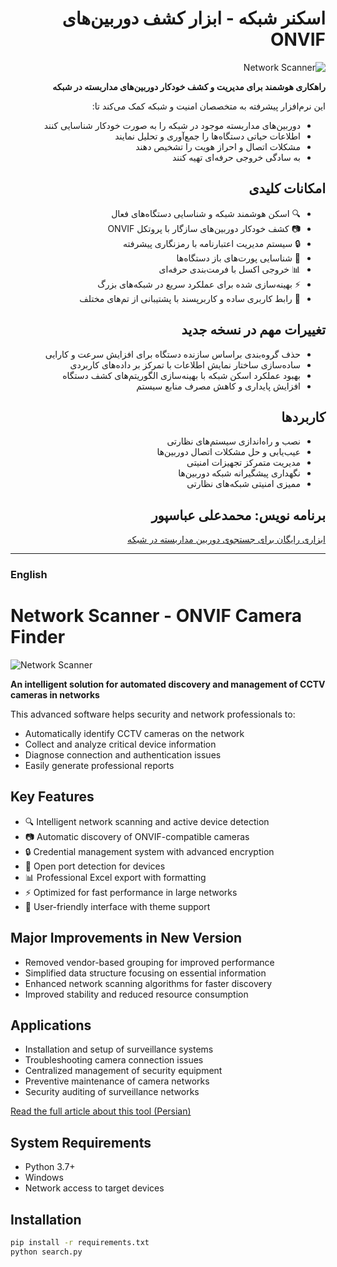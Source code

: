<div dir="rtl">

# اسکنر شبکه - ابزار کشف دوربین‌های ONVIF

![Network Scanner](https://lh3.googleusercontent.com/d/1IZMiReIzlq9Ed6IEhG6tVhbh_AvIvm8I)

**راهکاری هوشمند برای مدیریت و کشف خودکار دوربین‌های مداربسته در شبکه**

این نرم‌افزار پیشرفته به متخصصان امنیت و شبکه کمک می‌کند تا:
- دوربین‌های مداربسته موجود در شبکه را به صورت خودکار شناسایی کنند
- اطلاعات حیاتی دستگاه‌ها را جمع‌آوری و تحلیل نمایند
- مشکلات اتصال و احراز هویت را تشخیص دهند
- به سادگی خروجی حرفه‌ای تهیه کنند

## امکانات کلیدی
- 🔍 اسکن هوشمند شبکه و شناسایی دستگاه‌های فعال
- 📷 کشف خودکار دوربین‌های سازگار با پروتکل ONVIF
- 🔒 سیستم مدیریت اعتبارنامه با رمزنگاری پیشرفته
- 🔎 شناسایی پورت‌های باز دستگاه‌ها
- 📊 خروجی اکسل با فرمت‌بندی حرفه‌ای
- ⚡ بهینه‌سازی شده برای عملکرد سریع در شبکه‌های بزرگ
- 🧩 رابط کاربری ساده و کاربرپسند با پشتیبانی از تم‌های مختلف

## تغییرات مهم در نسخه جدید
- حذف گروه‌بندی براساس سازنده دستگاه برای افزایش سرعت و کارایی
- ساده‌سازی ساختار نمایش اطلاعات با تمرکز بر داده‌های کاربردی
- بهبود عملکرد اسکن شبکه با بهینه‌سازی الگوریتم‌های کشف دستگاه
- افزایش پایداری و کاهش مصرف منابع سیستم

## کاربردها
- نصب و راه‌اندازی سیستم‌های نظارتی
- عیب‌یابی و حل مشکلات اتصال دوربین‌ها
- مدیریت متمرکز تجهیزات امنیتی
- نگهداری پیشگیرانه شبکه دوربین‌ها
- ممیزی امنیتی شبکه‌های نظارتی

## برنامه نویس: محمدعلی عباسپور
[ابزاری رایگان برای جستجوی دوربین مداربسته در شبکه](https://intellsoft.ir/%da%a9%d8%b4%d9%81-%d8%a2%d8%b3%d8%a7%d9%86-%d8%af%d9%88%d8%b1%d8%a8%db%8c%d9%86%d9%87%d8%a7%db%8c-%d9%85%d8%af%d8%a7%d8%b1%d8%a8%d8%b3%d8%aa%d9%87-%d8%af%d8%b1-%d8%b4%d8%a8%da%a9%d9%87/)

</div>

---

### English
# Network Scanner - ONVIF Camera Finder

![Network Scanner](https://intellsoft.ir/wp-content/uploads/2024/06/network-scanner-banner.jpg)

**An intelligent solution for automated discovery and management of CCTV cameras in networks**

This advanced software helps security and network professionals to:
- Automatically identify CCTV cameras on the network
- Collect and analyze critical device information
- Diagnose connection and authentication issues
- Easily generate professional reports

## Key Features
- 🔍 Intelligent network scanning and active device detection
- 📷 Automatic discovery of ONVIF-compatible cameras
- 🔒 Credential management system with advanced encryption
- 🔎 Open port detection for devices
- 📊 Professional Excel export with formatting
- ⚡ Optimized for fast performance in large networks
- 🧩 User-friendly interface with theme support

## Major Improvements in New Version
- Removed vendor-based grouping for improved performance
- Simplified data structure focusing on essential information
- Enhanced network scanning algorithms for faster discovery
- Improved stability and reduced resource consumption

## Applications
- Installation and setup of surveillance systems
- Troubleshooting camera connection issues
- Centralized management of security equipment
- Preventive maintenance of camera networks
- Security auditing of surveillance networks

[Read the full article about this tool (Persian)](https://intellsoft.ir/%da%a9%d8%b4%d9%81-%d8%a2%d8%b3%d8%a7%d9%86-%d8%af%d9%88%d8%b1%d8%a8%db%8c%d9%86%d9%87%d8%a7%db%8c-%d9%85%d8%af%d8%a7%d8%b1%d8%a8%d8%b3%d8%aa%d9%87-%d8%af%d8%b1-%d8%b4%d8%a8%da%a9%d9%87/)

## System Requirements
- Python 3.7+
- Windows
- Network access to target devices

## Installation
```bash
pip install -r requirements.txt
python search.py